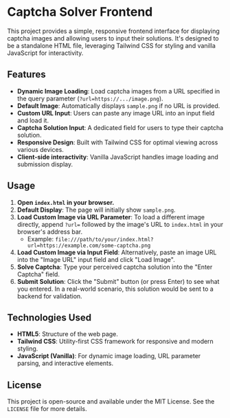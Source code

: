 # Captcha Solver Frontend

This project provides a simple, responsive frontend interface for displaying captcha images and allowing users to input their solutions. It's designed to be a standalone HTML file, leveraging Tailwind CSS for styling and vanilla JavaScript for interactivity.

## Features

*   **Dynamic Image Loading**: Load captcha images from a URL specified in the query parameter (`?url=https://.../image.png`).
*   **Default Image**: Automatically displays `sample.png` if no URL is provided.
*   **Custom URL Input**: Users can paste any image URL into an input field and load it.
*   **Captcha Solution Input**: A dedicated field for users to type their captcha solution.
*   **Responsive Design**: Built with Tailwind CSS for optimal viewing across various devices.
*   **Client-side interactivity**: Vanilla JavaScript handles image loading and submission display.

## Usage

1.  **Open `index.html` in your browser.**
2.  **Default Display**: The page will initially show `sample.png`.
3.  **Load Custom Image via URL Parameter**: To load a different image directly, append `?url=` followed by the image's URL to `index.html` in your browser's address bar.
    *   Example: `file:///path/to/your/index.html?url=https://example.com/some-captcha.png`
4.  **Load Custom Image via Input Field**: Alternatively, paste an image URL into the "Image URL" input field and click "Load Image".
5.  **Solve Captcha**: Type your perceived captcha solution into the "Enter Captcha" field.
6.  **Submit Solution**: Click the "Submit" button (or press Enter) to see what you entered. In a real-world scenario, this solution would be sent to a backend for validation.

## Technologies Used

*   **HTML5**: Structure of the web page.
*   **Tailwind CSS**: Utility-first CSS framework for responsive and modern styling.
*   **JavaScript (Vanilla)**: For dynamic image loading, URL parameter parsing, and interactive elements.

## License

This project is open-source and available under the MIT License. See the `LICENSE` file for more details.
